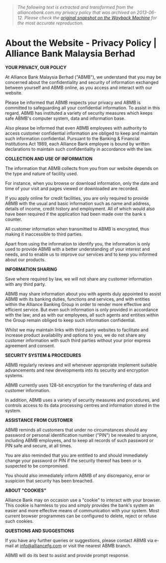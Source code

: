 > *The following text is extracted and transformed from the alliancebank.com.my privacy policy that was archived on 2013-06-12. Please check the [original snapshot on the Wayback Machine](https://web.archive.org/web/20130612014923id_/http%3A//www.alliancebank.com.my/About-Us/About-the-Website/Privacy-Policy.aspx) for the most accurate reproduction.*

# About the Website - Privacy Policy | Alliance Bank Malaysia Berhad

**YOUR PRIVACY, OUR POLICY**

At Alliance Bank Malaysia Berhad ("ABMB"), we understand that you may be concerned about the confidentiality and security of information exchanged between yourself and ABMB online, as you access and interact with our website.

Please be informed that ABMB respects your privacy and ABMB is committed to safeguarding all your confidential information. To assist in this regard, ABMB has instituted a variety of security measures which keeps safe ABMB's computer system, data and information base.

Also please be informed that even ABMB employees with authority to access customer confidential information are obliged to keep and maintain such information confidential. Pursuant to the Banking & Financial Institutions Act 1989, each Alliance Bank employee is bound by written declarations to maintain such confidentiality in accordance with the law.

**COLLECTION AND USE OF INFORMATION**

The information that ABMB collects from you from our website depends on the type and nature of facility used.

For instance, when you browse or download information, only the date and time of your visit and pages viewed or downloaded are recorded.

If you apply online for credit facilities, you are only required to provide ABMB with the usual and basic information such as name and address, details of income, credit history and employment. All of which would also have been required if the application had been made over the bank s counter.

All customer information when transmitted to ABMB is encrypted, thus making it inaccessible to third parties.

Apart from using the information to identify you, the information is only used to provide ABMB with a better understanding of your interest and needs, and to enable us to improve our services and to keep you informed about our products.

**INFORMATION SHARING**

Save where required by law, we will not share any customer information with any third party. 

ABMB may share information about you with agents duly appointed to assist ABMB with its banking duties, functions and services, and with entities within the Alliance Banking Group in order to render more effective and efficient service. But even such information is only provided in accordance with the law; and as with our employees, all such agents and entities within the Group remain obliged to keep such information confidential. 

Whilst we may maintain links with third party websites to facilitate and increase product availability and options to you, we do not share any customer information with such third parties without your prior express agreement and consent. 

**SECURITY SYSTEM & PROCEDURES**

ABMB regularly reviews and will whenever appropriate implement suitable advancements and new developments into its security and encryption systems. 

ABMB currently uses 128-bit encryption for the transferring of data and customer information. 

In addition, ABMB uses a variety of security measures and procedures, and controls access to its data processing centres and information stored in the system. 

**ASSISTANCE FROM CUSTOMER**

ABMB reminds all customers that under no circumstances should any password or personal identification number ("PIN") be revealed to anyone, including ABMB employees, and to keep all records of such password or PIN safe and secure, at all times.

You are also reminded that you are entitled to and should immediately change your password or PIN if the security thereof has been or is suspected to be compromised. 

You should also immediately inform ABMB of any discrepancy, error or suspicion that security has been breached. 

**ABOUT "COOKIES"**

Alliance Bank may on occasion use a "cookie" to interact with your browser. This cookie is harmless to you and simply provides the bank's system an easier and more effective means of communication with your system. Most current browser programmes can be configured to delete, reject or refuse such cookies.

**QUESTIONS AND SUGGESTIONS**

If you have any further queries or suggestions, please contact ABMB via e-mail at [info@alliancefg.com](mailto:info@alliancefg.com) or visit the nearest ABMB branch. 

ABMB will do its best to assist and provide prompt response.
